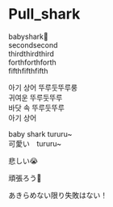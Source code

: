 # Pull_shark

babyshark🐬<br>
secondsecond<br>
thirdthirdthird<br>
forthforthforth<br>
fifthfifthfifth<br>


아기 상어 뚜루둣뚜루룽<br>
귀여운 뚜루둣뚜루<br>
바닷 속 뚜루둣뚜루<br>
아기 상어<br>

baby shark tururu~<br>
可愛い　tururu~<br>

悲しい😭

頑張ろう🥹

あきらめない限り失敗はない！
